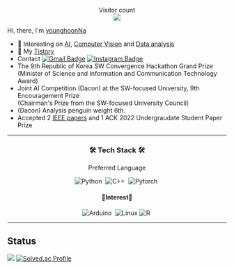 <!-- ![waving](https://capsule-render.vercel.app/api?type=waving&height=250&text=🐤🐥🐣&fontAlign=80&fontAlignY=30&desc=%20%20%20%20%20Hi,%20there👋👋%20Welcome%20to%20My%20Space&color=gradient) -->
<!-- a Repulic of korea  -->
<!-- :school: I'm currently studying at a university in Chuncheon. -->
<!-- - 💬 If Give me Question [Click](https://github.com/younghoonNa/younghoonNa/issues) -->
<!-- - :octocat: SEE More [Git Statuts](https://github.com/younghoonNa/younghoonNa/blob/main/GithubStats.md) -->
<!-- [![Hits](https://hits.seeyoufarm.com/api/count/incr/badge.svg?url=https%3A%2F%2Fgithub.com%2FyounghoonNa&count_bg=%231EE3E9&title_bg=%23000000&icon=github.svg&icon_color=%23FFFFFF&title=Hi%2C+There%21&edge_flat=false)](https://hits.seeyoufarm.com) -->

<p align="center"> 
  Visitor count<br>
  <img src="https://profile-counter.glitch.me/younghoonNa/count.svg" />
</p>



Hi, there, I'm [younghoonNa](https://github.com/younghoonNa?tab=repositories)
- 🌱 Interesting on [AI](), [Computer Vision]() and [Data analysis](https://github.com/younghoonNa/younghoonNa/blob/main/DACON.md) 
- 📖  My [Tistory](https://187cm.tistory.com)
- Contact 
[![Gmail Badge](https://img.shields.io/badge/Gmail-d14836?style=flat-square&logo=Gmail&logoColor=white&link=mailto:nayounghoon0223@gmail.com)](mailto:nayounghoon0223@gmail.com) [![Instagram Badge](https://img.shields.io/badge/-Instagram-dd2a7b?style=flat-square&logo=instagram&logoColor=white&link=https://www.instagram.com/187._.yh/)](https://www.instagram.com/187._.yh/) 
- The 9th Republic of Korea SW Convergence Hackathon Grand Prize <br>
  (Minister of Science and Information and Communication Technology Award)
- Joint AI Competition (Dacon) at the SW-focused University, 9th Encouragement Prize <br>
  (Chairman's Prize from the SW-focused University Council)
- (Dacon) Analysis penguin weight 6th. 
- Accepted 2 [IEEE papers](https://ieeexplore.ieee.org/author/37089614000) and 1 ACK 2022 Undergraudate Student Paper Prize
---

<!--
# ⛷ 현재 진행중인 활동
- 트레이딩 봇 만들기 프로젝트 (2022.06 ~ 2022.12)
- AI Accelerator Computing LAB 논문 세미나

younghoonNa/younghoonNa is a ✨ special ✨ repository because its `README.md` (this file) appears on your GitHub profile.
You can click the Preview link to take a look at your changes.
--->


<h3 align="center">🛠 Tech Stack 🛠</h3>

<p align="center"> Preferred Language</p>

<div align="center" style="text-align:center">

  ![Python](https://img.shields.io/badge/python-3670A0?style=for-the-badge&logo=python&logoColor=white)</a>&nbsp;
  ![C++](https://img.shields.io/badge/C++-00599C?style=for-the-badge&logo=C%2B%2B&logoColor=white)</a>&nbsp;
  ![Pytorch](https://img.shields.io/badge/Pytorch-EE4C2C?style=for-the-badge&logo=Pytorch&logoColor=white)</a>&nbsp;
 <br>
  
</div>

<h4 align="center"> 👀Interest👀</h4>

<div align="center" style="text-align:center">
  
 ![Arduino](https://img.shields.io/badge/Arduino-00979D?style=for-the-badge&logo=Arduino&logoColor=white)</a>&nbsp;
 ![Linux](https://img.shields.io/badge/Linux-FCC624?style=for-the-badge&logo=Linux&logoColor=white)
 ![R](https://img.shields.io/badge/R-276DC3?style=for-the-badge&logo=R&logoColor=white)</a>&nbsp;
 <br>
 
</div>

<!-- 
<h4 align="center">📝I've used at least once📝</h4>

<div align="center" style="text-align:center">
  
 ![C](https://img.shields.io/badge/C-A8B9CC?style=for-the-badge&logo=C&logoColor=white)
 ![Java](https://img.shields.io/badge/Java-007396?style=for-the-badge&logo=Java&logoColor=white)
 ![Linux](https://img.shields.io/badge/Linux-FCC624?style=for-the-badge&logo=Linux&logoColor=white)
 ![Bitcoin](https://img.shields.io/badge/Bitcoin-F7931A?style=for-the-badge&logo=Bitcoin&logoColor=white)</a>&nbsp;
 ![Flutter](https://img.shields.io/badge/Flutter-02569B?style=for-the-badge&logo=Flutter&logoColor=white)
 ![Android Studio](https://img.shields.io/badge/AndroidStudio-3DDC84?style=for-the-badge&logo=AndroidStudio&logoColor=white)
 ![Jupyter NoteBook](https://img.shields.io/badge/Jupyter-F37626?style=for-the-badge&logo=Jupyter&logoColor=white)
 ![MySQL](https://img.shields.io/badge/MySQL-4479A1?style=for-the-badge&logo=MySQL&logoColor=white)
 ![CashsApp](https://img.shields.io/badge/Fiance-00C244?style=for-the-badge&logo=CashApp&logoColor=white)</a>&nbsp;
 <br>
 ![HTML](https://img.shields.io/badge/HTML-E34F26?style=for-the-badge&logo=HTML5&logoColor=white) 
 ![CSS](https://img.shields.io/badge/CSS-1572B6?style=for-the-badge&logo=HTML5&logoColor=white) 
 ![JS](https://img.shields.io/badge/JavaScript-F7DF1E?style=for-the-badge&logo=JSS&logoColor=white)


</div>
-->

---


## Status
![](https://github-profile-summary-cards.vercel.app/api/cards/profile-details?username=younghoonNa&theme=vue)
[![Solved.ac Profile](http://mazassumnida.wtf/api/v2/generate_badge?boj=yh07282828)](https://solved.ac/yh07282828/)

<!-- [![Anurag's GitHub stats](https://github-readme-stats.vercel.app/api?username=younghoonNa&show_icons=true&theme=vue)](https://github.com/younghoonNa/github-readme-stats) 
![](https://github-profile-summary-cards.vercel.app/api/cards/productive-time?username=younghoonNa&theme=vue) 

[그 외 깃허브 Status](https://github.com/younghoonNa/younghoonNa/blob/main/GithubStats.md)

## 경력 및 경험
[나영훈 지금까지 뭐하고 살았나](https://github.com/younghoonNa/younghoonNa/blob/main/git_resume.md)
-->
